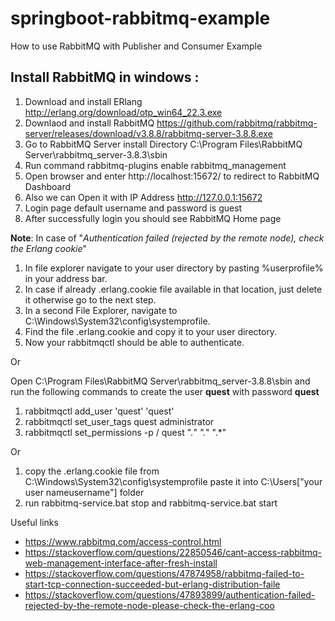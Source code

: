 # springboot-rabbitmq-example
How to use RabbitMQ with Publisher and Consumer Example

Install RabbitMQ in windows :
-----------------------------
1. Download and install ERlang http://erlang.org/download/otp_win64_22.3.exe
2. Downlaod and install RabbitMQ https://github.com/rabbitmq/rabbitmq-server/releases/download/v3.8.8/rabbitmq-server-3.8.8.exe
3. Go to RabbitMQ Server install Directory C:\Program Files\RabbitMQ Server\rabbitmq_server-3.8.3\sbin
4. Run command rabbitmq-plugins enable rabbitmq_management
5. Open browser and enter http://localhost:15672/ to redirect to RabbitMQ Dashboard
6. Also we can Open it with IP Address http://127.0.0.1:15672
7. Login page default username and password is guest 
8. After successfully login you should see RabbitMQ Home page

**Note**: In case of  "_Authentication failed (rejected by the remote node), check the Erlang cookie_"
1. In file explorer navigate to your user directory by pasting %userprofile% in your address bar.
2. In case if already .erlang.cookie file available in that location, just delete it otherwise go to the next step.
3. In a second File Explorer, navigate to C:\Windows\System32\config\systemprofile.
4. Find the file .erlang.cookie and copy it to your user directory.
5. Now your rabbitmqctl should be able to authenticate.

Or

Open C:\Program Files\RabbitMQ Server\rabbitmq_server-3.8.8\sbin and run the following commands to create the user **quest** with password **quest**

1. rabbitmqctl add_user 'quest' 'quest'
2. rabbitmqctl set_user_tags quest administrator
3. rabbitmqctl set_permissions -p / quest ".*" ".*" ".*"

Or

1. copy the .erlang.cookie file from C:\Windows\System32\config\systemprofile paste it into 
C:\Users\["your user nameusername"] folder
2. run rabbitmq-service.bat stop and rabbitmq-service.bat start


Useful links
* https://www.rabbitmq.com/access-control.html
* https://stackoverflow.com/questions/22850546/cant-access-rabbitmq-web-management-interface-after-fresh-install
* https://stackoverflow.com/questions/47874958/rabbitmq-failed-to-start-tcp-connection-succeeded-but-erlang-distribution-faile
* https://stackoverflow.com/questions/47893899/authentication-failed-rejected-by-the-remote-node-please-check-the-erlang-coo

